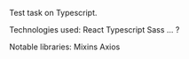 Test task on Typescript.

Technologies used:
React
Typescript
Sass
...
?

Notable libraries:
Mixins
Axios


